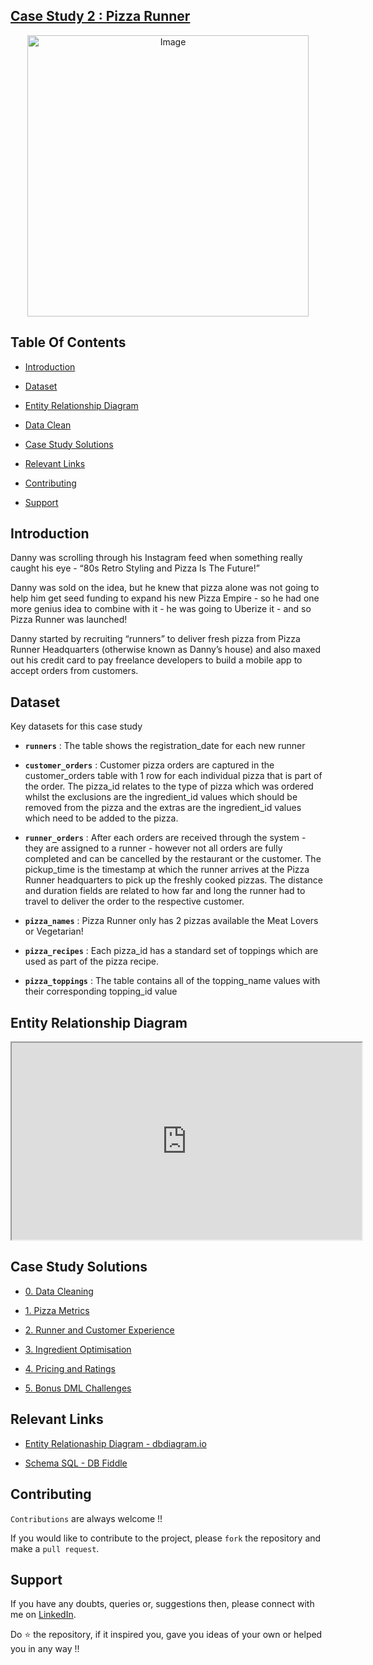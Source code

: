 ## [Case Study 2 : Pizza Runner](https://8weeksqlchallenge.com/case-study-2/)

<p align="center">
<img src="https://8weeksqlchallenge.com/images/case-study-designs/2.png" alt="Image" width="450" height="450">

## Table Of Contents

- [Introduction](#introduction)

- [Dataset](#dataset)
- [Entity Relationship Diagram](#entity-relationship-diagram)
- [Data Clean](#data-clean)
- [Case Study Solutions](#case-study-solutions)
- [Relevant Links](#relevant-links)
- [Contributing](#contributing)
- [Support](#support)

## Introduction

Danny was scrolling through his Instagram feed when something really caught his eye - “80s Retro Styling and Pizza Is The Future!”

Danny was sold on the idea, but he knew that pizza alone was not going to help him get seed funding to expand his new Pizza Empire - so he had one more genius idea to combine with it - he was going to Uberize it - and so Pizza Runner was launched!

Danny started by recruiting “runners” to deliver fresh pizza from Pizza Runner Headquarters (otherwise known as Danny’s house) and also maxed out his credit card to pay freelance developers to build a mobile app to accept orders from customers.

## Dataset

Key datasets for this case study

- **`runners`** : The table shows the registration_date for each new runner

- **`customer_orders`** : Customer pizza orders are captured in the customer_orders table with 1 row for each individual pizza that is part of the order. The pizza_id relates to the type of pizza which was ordered whilst the exclusions are the ingredient_id values which should be removed from the pizza and the extras are the ingredient_id values which need to be added to the pizza.

- **`runner_orders`** : After each orders are received through the system - they are assigned to a runner - however not all orders are fully completed and can be cancelled by the restaurant or the customer. The pickup_time is the timestamp at which the runner arrives at the Pizza Runner headquarters to pick up the freshly cooked pizzas. The distance and duration fields are related to how far and long the runner had to travel to deliver the order to the respective customer.

- **`pizza_names`** : Pizza Runner only has 2 pizzas available the Meat Lovers or Vegetarian!

- **`pizza_recipes`** : Each pizza_id has a standard set of toppings which are used as part of the pizza recipe.

- **`pizza_toppings`** : The table contains all of the topping_name values with their corresponding topping_id value

## Entity Relationship Diagram

<iframe width="560" height="315" src='https://dbdiagram.io/d/Pizza-Runner-5f3e085ccf48a141ff558487?utm_source=dbdiagram_embed&utm_medium=bottom_open'> </iframe>

## Case Study Solutions

- [0. Data Cleaning](Data-Cleaning.md)

- [1. Pizza Metrics](1.%20Pizza-Metrics.md)

- [2. Runner and Customer Experience](2.%20Runner-and-Customer-Experience.md)

- [3. Ingredient Optimisation](3.%20Ingredient-Optimisation.md)

- [4. Pricing and Ratings](4.%20Pricing-and-Ratings.md)

- [5. Bonus DML Challenges](5.%20Bonus-DML-Challenges.md)

## Relevant Links

- [Entity Relationaship Diagram - dbdiagram.io](https://dbdiagram.io/d/Pizza-Runner-5f3e085ccf48a141ff558487?utm_source=dbdiagram_embed&utm_medium=bottom_open)

- [Schema SQL - DB Fiddle](https://www.db-fiddle.com/f/7VcQKQwsS3CTkGRFG7vu98/65)

## Contributing

`Contributions` are always welcome !!

If you would like to contribute to the project, please `fork` the repository and make a `pull request`.

## Support

If you have any doubts, queries or, suggestions then, please connect with me on [LinkedIn](https://www.linkedin.com/in/faizanxmulla/).

Do ⭐ the repository, if it inspired you, gave you ideas of your own or helped you in any way !!
